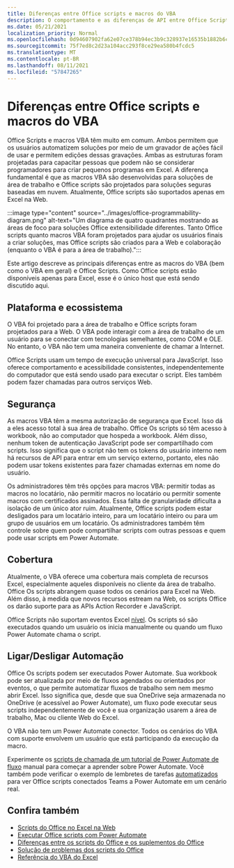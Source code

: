 ```yaml
---
title: Diferenças entre Office scripts e macros do VBA
description: O comportamento e as diferenças de API entre Office Scripts e Excel VBA.
ms.date: 05/21/2021
localization_priority: Normal
ms.openlocfilehash: 0d94607902fa62e07ce378b94ec3b9c328937e16535b1882b6cad5bd76212b33
ms.sourcegitcommit: 75f7ed8c2d23a104acc293f8ce29ea580b4fcdc5
ms.translationtype: MT
ms.contentlocale: pt-BR
ms.lasthandoff: 08/11/2021
ms.locfileid: "57847265"
---
```

# <a name="differences-between-office-scripts-and-vba-macros"></a>Diferenças entre Office scripts e macros do VBA

Office Scripts e macros VBA têm muito em comum. Ambos permitem que os usuários automatizem soluções por meio de um gravador de ações fácil de usar e permitem edições dessas gravações. Ambas as estruturas foram projetadas para capacitar pessoas que podem não se considerar programadores para criar pequenos programas em Excel.
A diferença fundamental é que as macros VBA são desenvolvidas para soluções de área de trabalho e Office scripts são projetados para soluções seguras baseadas em nuvem. Atualmente, Office scripts são suportados apenas em Excel na Web.

:::image type="content" source="../images/office-programmability-diagram.png" alt-text="Um diagrama de quatro quadrantes mostrando as áreas de foco para soluções Office extensibilidade diferentes. Tanto Office scripts quanto macros VBA foram projetados para ajudar os usuários finais a criar soluções, mas Office scripts são criados para a Web e colaboração (enquanto o VBA é para a área de trabalho).":::

Este artigo descreve as principais diferenças entre as macros do VBA (bem como o VBA em geral) e Office Scripts. Como Office scripts estão disponíveis apenas para Excel, esse é o único host que está sendo discutido aqui.

## <a name="platform-and-ecosystem"></a>Plataforma e ecossistema

O VBA foi projetado para a área de trabalho e Office scripts foram projetados para a Web. O VBA pode interagir com a área de trabalho de um usuário para se conectar com tecnologias semelhantes, como COM e OLE. No entanto, o VBA não tem uma maneira conveniente de chamar a Internet.

Office Scripts usam um tempo de execução universal para JavaScript. Isso oferece comportamento e acessibilidade consistentes, independentemente do computador que está sendo usado para executar o script. Eles também podem fazer chamadas para outros serviços Web.

## <a name="security"></a>Segurança

As macros VBA têm a mesma autorização de segurança que Excel. Isso dá a eles acesso total à sua área de trabalho. Office Os scripts só têm acesso à workbook, não ao computador que hospeda a workbook. Além disso, nenhum token de autenticação JavaScript pode ser compartilhado com scripts. Isso significa que o script não tem os tokens do usuário interno nem há recursos de API para entrar em um serviço externo, portanto, eles não podem usar tokens existentes para fazer chamadas externas em nome do usuário.

Os administradores têm três opções para macros VBA: permitir todas as macros no locatário, não permitir macros no locatário ou permitir somente macros com certificados assinados. Essa falta de granularidade dificulta a isolação de um único ator ruim. Atualmente, Office scripts podem estar desligados para um locatário inteiro, para um locatário inteiro ou para um grupo de usuários em um locatário. Os administradores também têm controle sobre quem pode compartilhar scripts com outras pessoas e quem pode usar scripts em Power Automate.

## <a name="coverage"></a>Cobertura

Atualmente, o VBA oferece uma cobertura mais completa de recursos Excel, especialmente aqueles disponíveis no cliente da área de trabalho. Office Os scripts abrangem quase todos os cenários para Excel na Web. Além disso, à medida que novos recursos estream na Web, os scripts Office os darão suporte para as APIs Action Recorder e JavaScript.

Office Scripts não suportam eventos Excel [nível](/office/vba/excel/concepts/events-worksheetfunctions-shapes/using-events-with-excel-objects). Os scripts só são executados quando um usuário os inicia manualmente ou quando um fluxo Power Automate chama o script.

## <a name="power-automate"></a>Ligar/Desligar Automação

Office Os scripts podem ser executados Power Automate. Sua workbook pode ser atualizada por meio de fluxos agendados ou orientados por eventos, o que permite automatizar fluxos de trabalho sem nem mesmo abrir Excel. Isso significa que, desde que sua OneDrive seja armazenada no OneDrive (e acessível ao Power Automate), um fluxo pode executar seus scripts independentemente de você e sua organização usarem a área de trabalho, Mac ou cliente Web do Excel.

O VBA não tem um Power Automate conector. Todos os cenários do VBA com suporte envolvem um usuário que está participando da execução da macro.

Experimente os [scripts de chamada de um tutorial de Power Automate de fluxo](../tutorials/excel-power-automate-manual.md) manual para começar a aprender sobre Power Automate. Você também pode verificar o exemplo de lembretes de tarefas [automatizados](scenarios/task-reminders.md) para ver Office scripts conectados Teams a Power Automate em um cenário real.

## <a name="see-also"></a>Confira também

- [Scripts do Office no Excel na Web](../overview/excel.md)
- [Executar Office scripts com Power Automate](../develop/power-automate-integration.md)
- [Diferenças entre os scripts do Office e os suplementos do Office](add-ins-differences.md)
- [Solução de problemas dos scripts do Office](../testing/troubleshooting.md)
- [Referência do VBA do Excel](/office/vba/api/overview/excel)
